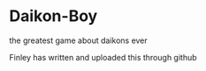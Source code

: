 # Daikon-Boy
the greatest game about daikons ever

Finley has written and uploaded this through github
